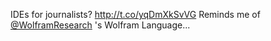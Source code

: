 IDEs for journalists? <a href="http://t.co/yqDmXkSvVG">http://t.co/yqDmXkSvVG</a> Reminds me of <a href="http://twitter.com/WolframResearch">@WolframResearch</a> 's Wolfram Language...
